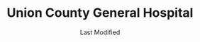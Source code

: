 ---
layout: location-page
date: Last Modified
description: "Local COVID-19 testing is available at Union County General Hospital in Clayton, New Mexico, USA."
permalink: "locations/new-mexico/clayton/union-county-general-hospital/"
tags:
  - locations
  - new-mexico
title: Union County General Hospital
uniqueName: union-county-general-hospital
state: New Mexico
stateAbbr: NM
hood: "Clayton"
address: "300 Wilson St"
city: "Clayton"
zip: "88415"
zipsNearby: "81027 81029 81049 88410 88415 88414 88418 88419 88422 88424 88430 88436 73933 73937 73946 73947 79022 79044 79051 79084 79087" 
mapUrl: "http://maps.apple.com/?q=Union+County+General+Hospital&address=300+Wilson+St,Clayton,New+Mexico,88415"
locationType: Walk-in
phone: "575-374-2584"
website: "http://ucgh.net/"
onlineBooking: undefined
closed: undefined
closedUpdate: April 21st, 2020
notes: "By appointment only. Requires phone screen."
days: Contact for hours of operation.
ctaMessage: Learn more
ctaUrl: "http://ucgh.net/"
---